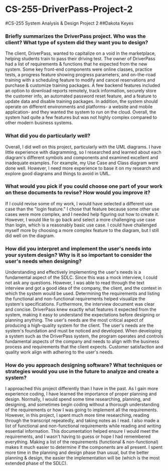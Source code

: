 # CS-255-DriverPass-Project-2
#CS-255 System Analysis & Design Project 2
##Dakota Keyes

### Briefly summarizes the DriverPass project. Who was the client? What type of system did they want you to design?

The client, DriverPass, wanted to capitalize on a void in the marketplace, helping students train to pass their driving test. The owner of DriverPass had a list of requirements & functions that he expected from the new system. Some key front-end components were online classes, practice tests, a progress feature showing progress parameters, and on-the-road training with a scheduling feature to modify and cancel reservations and purchase & customize training packages. A few backend features included an option to download reports remotely, track information, securely store the customer info, an automated password reset feature, and a feature to update data and disable training packages. In addition, the system should operate on different environments and platforms- a website and mobile application- and they wanted the system to run on the cloud. Overall, the system had quite a few features but was not highly complex compared to other modern business systems. 

### What did you do particularly well?

Overall, I did well on this project, particularly with the UML diagrams. I have little experience with diagramming, so I researched and learned about each diagram's different symbols and components and examined excellent and inadequate examples. For example, my Use Case and Class diagram were done well. However, I need more experience to base it on my research and explore good diagrams and things to avoid in UML. 


### What would you pick if you could choose one part of your work on these documents to revise? How would you improve it?

If I could revise some of my work, I would have selected a different use case than the "login feature." I chose that feature because some other use cases were more complex, and I needed help figuring out how to create it. However, I would like to go back and select a more challenging use case than login, which is a reasonably basic use case. I could have challenged myself more by choosing a more complex feature to the diagram, but I still did well on the diagram. 


### How did you interpret and implement the user's needs into your system design? Why is it so important to consider the user's needs when designing?
Understanding and effectively implementing the user's needs is a fundamental aspect of the SDLC. Since this was a mock interview, I could not ask any questions. However, I was able to read through the text interview and got a good idea of the company, the client, and the context in which the system would be used. Determining the requirements and listing the functional and non-functional requirements helped visualize the system's specifications. Furthermore, the interview document was clear and concise. DriverPass knew exactly what features it expected from the system, making it easy to understand the expectations before designing or planning anything. The user's needs are the most critical aspect of producing a high-quality system for the client. The user's needs are the system's foundation and must be noticed and developed. When developing a system such as the DriverPass system, the program operates and controls fundamental aspects of the company and needs to align with the business process and requirements that the client expects. Customer satisfaction and quality work align with adhering to the user's needs.

### How do you approach designing software? What techniques or strategies would you use in the future to analyze and create a system?

I approached this project differently than I have in the past. As I gain more experience coding, I have learned the importance of proper planning and design. Normally, I would spend some time researching, planning, and designing, and sometimes begin coding without a thorough understanding of the requirements or how I was going to implement all the requirements. However, in this project, I spent much more time researching, reading through the transcript repeatedly, and taking notes as I read. I also made a list of functional and non-functional requirements while reading and writing essential information. This documentation helped ensure I would meet the requirements, and I wasn't having to guess or hope I had remembered everything. Making a list of the requirements (functional & non-functional) makes it much easier to determine if the components are all present. I spent more time in the planning and design phase than usual, but the better planning & design, the easier the implementation will be (which is the most extended phase of the SDLC).
